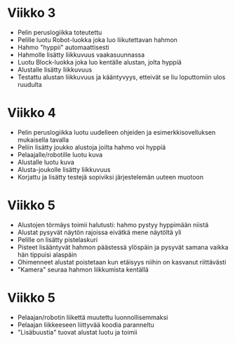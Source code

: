 # Viikko 3
* Pelin peruslogiikka toteutettu
* Pelille luotu Robot-luokka joka luo liikutettavan hahmon
* Hahmo "hyppii" automaattisesti
* Hahmolle lisätty liikkuvuus vaakasuunnassa
* Luotu Block-luokka joka luo kentälle alustan, jolta hyppiä
* Alustalle lisätty liikkuvuus
* Testattu alustan liikkuvuus ja kääntyvyys, etteivät se liu loputtomiin ulos ruudulta

# Viikko 4
* Pelin peruslogiikka luotu uudelleen ohjeiden ja esimerkkisovelluksen mukaisella tavalla
* Peliin lisätty joukko alustoja joilta hahmo voi hyppiä
* Pelaajalle/robotille luotu kuva
* Alustalle luotu kuva
* Alusta-joukolle lisätty liikkuvuus 
* Korjattu ja lisätty testejä sopiviksi järjestelemän uuteen muotoon

# Viikko 5
* Alustojen törmäys toimii halutusti: hahmo pystyy hyppimään niistä
* Alustat pysyvät näytön rajoissa eivätkä mene näytöltä yli
* Pelille on lisätty pistelaskuri
* Pisteet lisääntyvät hahmon päästessä ylöspäin ja pysyvät samana vaikka hän tippuisi alaspäin
* Ohimenneet alustat poistetaan kun etäisyys niihin on kasvanut riittävästi
* "Kamera" seuraa hahmon liikkumista kentällä

# Viikko 5
* Pelaajan/robotin liikettä muutettu luonnollisemmaksi
* Pelaajan liikkeeseen liittyvää koodia paranneltu
* "Lisäbuustia" tuovat alustat luotu ja toimii
